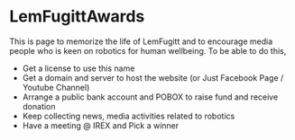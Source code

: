 # LemFugittAwards
This is page to memorize the life of LemFugitt and to encourage media people who is keen on robotics for human wellbeing. 
To be able to do this, 
- Get a license to use this name
- Get a domain and server to host the website (or Just Facebook Page / Youtube Channel) 
- Arrange a public bank account and POBOX to raise fund and receive donation
- Keep collecting news, media activities related to robotics
- Have a meeting @ IREX and Pick a winner
